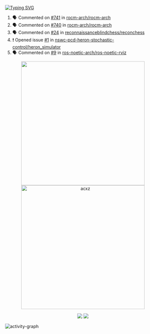 [![Typing SVG](https://readme-typing-svg.herokuapp.com?size=16&color=AFFFA3&multiline=true&height=75&lines=contributing+to+robotics%2Faerospace%2Fml%2Fgpu+software;packaging+it+for+archlinux;ricer)](https://git.io/typing-svg)

<!--START_SECTION:activity-->
1. 🗣 Commented on [#741](https://github.com/rocm-arch/rocm-arch/issues/741) in [rocm-arch/rocm-arch](https://github.com/rocm-arch/rocm-arch)
2. 🗣 Commented on [#740](https://github.com/rocm-arch/rocm-arch/issues/740) in [rocm-arch/rocm-arch](https://github.com/rocm-arch/rocm-arch)
3. 🗣 Commented on [#24](https://github.com/reconnaissanceblindchess/reconchess/issues/24) in [reconnaissanceblindchess/reconchess](https://github.com/reconnaissanceblindchess/reconchess)
4. ❗️ Opened issue [#1](https://github.com/nswc-pcd-heron-stochastic-control/heron_simulator/issues/1) in [nswc-pcd-heron-stochastic-control/heron_simulator](https://github.com/nswc-pcd-heron-stochastic-control/heron_simulator)
5. 🗣 Commented on [#9](https://github.com/ros-noetic-arch/ros-noetic-rviz/issues/9) in [ros-noetic-arch/ros-noetic-rviz](https://github.com/ros-noetic-arch/ros-noetic-rviz)
<!--END_SECTION:activity-->

<p align="center">
  <img width="400em" src=https://github-readme-stats.vercel.app/api?username=acxz&include_all_commits=true&show_icons=true />
  <img width="400em" src="https://github-readme-streak-stats.herokuapp.com/?user=acxz&" alt="acxz" />
</p>

<p align="center">
  <img src=https://github-readme-stats.vercel.app/api/top-langs/?username=acxz&layout=compact />
  <img src=https://github-profile-trophy.vercel.app/?username=acxz&row=2&column=4 />
</p>

![activity-graph](https://activity-graph.herokuapp.com/graph?username=acxz&theme=aqua)
